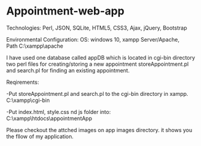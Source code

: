 # Appointment-web-app

Technologies:
Perl, JSON, SQLite,  HTML5, CSS3, Ajax, jQuery, Bootstrap

Environmental Configuration:
OS: windows 10, 
xampp Server/Apache,  
Path C:\xampp\apache

I have used one database called appDB which is located in cgi-bin directory
two perl files for creating/storing a new appointment storeAppointment.pl and 
search.pl for finding an existing appointment.

Reqirements:

-Put storeAppointment.pl and search.pl to the cgi-bin directory in xampp. C:\xampp\cgi-bin

-Put index.html, style.css nd js folder into:  C:\xampp\htdocs\appointmentApp

Please checkout the attched images on app images directory. it shows you the fllow of my application.
